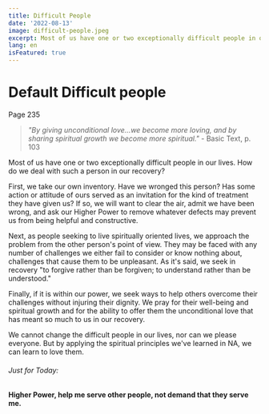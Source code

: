 ```yaml
---
title: Difficult People
date: '2022-08-13'
image: difficult-people.jpeg
excerpt: Most of us have one or two exceptionally difficult people in our lives. How do we deal with such a person in our recovery?
lang: en
isFeatured: true
---
```


# Default Difficult people

Page 235

> *"By giving unconditional love...we become more loving, and by sharing spiritual growth we become more spiritual."* - Basic Text, p. 103

Most of us have one or two exceptionally difficult people in our lives. How do we deal with such a person in our recovery?

First, we take our own inventory. Have we wronged this person? Has some action or attitude of ours served as an invitation for the kind of treatment they have given us? If so, we will want to clear the air, admit we have been wrong, and ask our Higher Power to remove whatever defects may prevent us from being helpful and constructive.

Next, as people seeking to live spiritually oriented lives, we approach the problem from the other person's point of view. They may be faced with any number of challenges we either fail to consider or know nothing about, challenges that cause them to be unpleasant. As it's said, we seek in recovery "to forgive rather than be forgiven; to understand rather than be understood."

Finally, if it is within our power, we seek ways to help others overcome their challenges without injuring their dignity. We pray for their well-being and spiritual growth and for the ability to offer them the unconditional love that has meant so much to us in our recovery.

We cannot change the difficult people in our lives, nor can we please everyone. But by applying the spiritual principles we've learned in NA, we can learn to love them.

###### Just for Today: 

#### Higher Power, help me serve other people, not demand that they serve me.